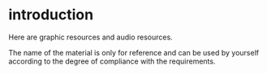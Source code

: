 # introduction

Here are graphic resources and audio resources.

The name of the material is only for reference and can be used by yourself according to the degree of compliance with the requirements.
